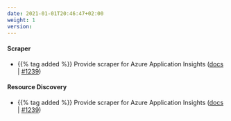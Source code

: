 ```yaml
---
date: 2021-01-01T20:46:47+02:00
weight: 1
version:
---
```


#### Scraper

- {{% tag added %}} Provide scraper for Azure Application Insights ([docs](https://docs.promitor.io/configuration/v2.x/metrics/application-insights)
 | [#1239](https://github.com/tomkerkhove/promitor/issues/1239))

#### Resource Discovery

- {{% tag added %}} Provide scraper for Azure Application Insights ([docs](https://docs.promitor.io/configuration/v2.x/metrics/application-insights)
 | [#1239](https://github.com/tomkerkhove/promitor/issues/1239))
